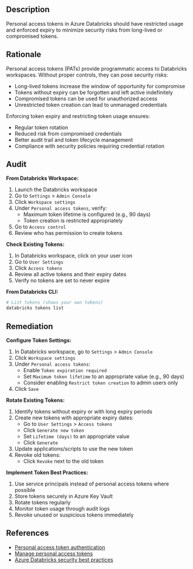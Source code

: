 ## Description

Personal access tokens in Azure Databricks should have restricted usage and enforced expiry to minimize security risks from long-lived or compromised tokens.

## Rationale

Personal access tokens (PATs) provide programmatic access to Databricks workspaces. Without proper controls, they can pose security risks:
- Long-lived tokens increase the window of opportunity for compromise
- Tokens without expiry can be forgotten and left active indefinitely
- Compromised tokens can be used for unauthorized access
- Unrestricted token creation can lead to unmanaged credentials

Enforcing token expiry and restricting token usage ensures:
- Regular token rotation
- Reduced risk from compromised credentials
- Better audit trail and token lifecycle management
- Compliance with security policies requiring credential rotation

## Audit

**From Databricks Workspace:**

1. Launch the Databricks workspace
2. Go to `Settings` > `Admin Console`
3. Click `Workspace settings`
4. Under `Personal access tokens`, verify:
   - Maximum token lifetime is configured (e.g., 90 days)
   - Token creation is restricted appropriately
5. Go to `Access control`
6. Review who has permission to create tokens

**Check Existing Tokens:**

1. In Databricks workspace, click on your user icon
2. Go to `User Settings`
3. Click `Access tokens`
4. Review all active tokens and their expiry dates
5. Verify no tokens are set to never expire

**From Databricks CLI:**

```bash
# List tokens (shows your own tokens)
databricks tokens list
```

## Remediation

**Configure Token Settings:**

1. In Databricks workspace, go to `Settings` > `Admin Console`
2. Click `Workspace settings`
3. Under `Personal access tokens`:
   - Enable `Token expiration required`
   - Set `Maximum token lifetime` to an appropriate value (e.g., 90 days)
   - Consider enabling `Restrict token creation` to admin users only
4. Click `Save`

**Rotate Existing Tokens:**

1. Identify tokens without expiry or with long expiry periods
2. Create new tokens with appropriate expiry dates:
   - Go to `User Settings` > `Access tokens`
   - Click `Generate new token`
   - Set `Lifetime (days)` to an appropriate value
   - Click `Generate`
3. Update applications/scripts to use the new token
4. Revoke old tokens:
   - Click `Revoke` next to the old token

**Implement Token Best Practices:**

1. Use service principals instead of personal access tokens where possible
2. Store tokens securely in Azure Key Vault
3. Rotate tokens regularly
4. Monitor token usage through audit logs
5. Revoke unused or suspicious tokens immediately

## References

- [Personal access token authentication](https://docs.microsoft.com/en-us/azure/databricks/dev-tools/auth#--personal-access-tokens)
- [Manage personal access tokens](https://docs.microsoft.com/en-us/azure/databricks/administration-guide/access-control/tokens)
- [Azure Databricks security best practices](https://docs.microsoft.com/en-us/azure/databricks/security/)

